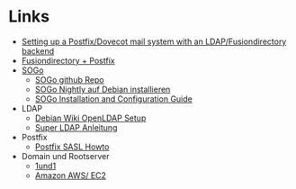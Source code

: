 # Links

- [Setting up a Postfix/Dovecot mail system with an LDAP/Fusiondirectory backend][blog-postfix-dovecot-fusiondirectory]
- [Fusiondirectory + Postfix][blog-postfix-fusiondirectory]
- [SOGo][SOGo]
    * [SOGo github Repo][sogo-git]
    * [SOGo Nightly auf Debian installieren][sogo-nighly-on-debian]
    * [SOGo Installation and Configuration Guide][sogo-installation]
- LDAP
    * [Debian Wiki OpenLDAP Setup][debian-wiki-openldap-setup]
    * [Super LDAP Anleitung][digitalocean-ldap]
- Postfix
    * [Postfix SASL Howto](http://www.postfix.org/SASL_README.html)
- Domain und Rootserver
    * [1und1][login-1und1]
    * [Amazon AWS/ EC2][login-amazon]


[SOGo]: https://sogo.nu
[sogo-git]: https://github.com/inverse-inc
[sogo-bugs]: https://sogo.nu/bugs
[sogo-nighly-on-debian]: https://sogo.nu/nc/support/faq/article/how-to-install-nightly-sogo-versions-on-debian.html
[sogo-installation]: https://sogo.nu/files/docs/SOGoInstallationGuide.html
[debian-wiki-openldap-setup]: https://wiki.debian.org/LDAP/OpenLDAPSetup
[digitalocean-ldap]: https://www.digitalocean.com/community/tutorials/how-to-use-ldif-files-to-make-changes-to-an-openldap-system
[CyrusIMAP]: https://cyrusimap.org/
[Cyrus-konfiguration]: https://cyrusimap.org/imap/concepts/deployment.html
[login-1und1]: https://account.1und1.de/
[login-amazon]: https://console.aws.amazon.com
[blog-postfix-dovecot-fusiondirectory]: https://www.theo-andreou.org/?p=1568#comments
[blog-postfix-fusiondirectory]: https://thson.de/2017/03/26/kurzreport-fusiondirectory-postfix-mailingliste/
